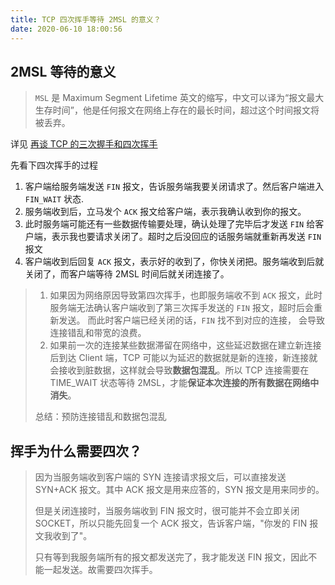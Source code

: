 ```yaml
---
title: TCP 四次挥手等待 2MSL 的意义？
date: 2020-06-10 18:00:56
---
```


## 2MSL 等待的意义

> `MSL` 是 Maximum Segment Lifetime 英文的缩写，中文可以译为“报文最大生存时间”，他是任何报文在网络上存在的最长时间，超过这个时间报文将被丢弃。

详见 [再谈 TCP 的三次握手和四次挥手](../tcp-connection.md)

先看下四次挥手的过程

1. 客户端给服务端发送 `FIN` 报文，告诉服务端我要关闭请求了。然后客户端进入 `FIN_WAIT` 状态.
2. 服务端收到后，立马发个 `ACK` 报文给客户端，表示我确认收到你的报文。
3. 此时服务端可能还有一些数据传输要处理，确认处理了完毕后才发送 `FIN` 给客户端，表示我也要请求关闭了。超时之后没回应的话服务端就重新再发送 `FIN` 报文
4. 客户端收到后回复 `ACK` 报文，表示好的收到了，你快关闭把。服务端收到后就关闭了，而客户端等待 2MSL 时间后就关闭连接了。

<blockquote class='box'>

1. 如果因为网络原因导致第四次挥手，也即服务端收不到 `ACK` 报文，此时服务端无法确认客户端收到了第三次挥手发送的 `FIN` 报文，超时后会重新发送。
   而此时客户端已经关闭的话，`FIN` 找不到对应的连接， 会导致连接错乱和带宽的浪费。
2. 如果前一次的连接某些数据滞留在网络中，这些延迟数据在建立新连接后到达 Client 端，TCP 可能以为延迟的数据就是新的连接，新连接就会接收到脏数据，这样就会导致**数据包混乱**。所以 TCP 连接需要在 TIME_WAIT 状态等待 2MSL，才能**保证本次连接的所有数据在网络中消失**。

总结：预防连接错乱和数据包混乱

</blockquote>

## 挥手为什么需要四次？

<blockquote class='box'>

因为当服务端收到客户端的 SYN 连接请求报文后，可以直接发送 SYN+ACK 报文。其中 ACK 报文是用来应答的，SYN 报文是用来同步的。

但是关闭连接时，当服务端收到 FIN 报文时，很可能并不会立即关闭 SOCKET，所以只能先回复一个 ACK 报文，告诉客户端，"你发的 FIN 报文我收到了"。

只有等到我服务端所有的报文都发送完了，我才能发送 FIN 报文，因此不能一起发送。故需要四次挥手。

</blockquote>
